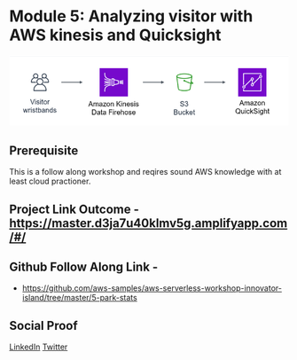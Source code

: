 # Module 5: Analyzing visitor with AWS kinesis and Quicksight

![placeholder image](images/banner.png)

## Prerequisite

This is a follow along workshop and reqires sound AWS knowledge with at least cloud practioner.

## Project Link Outcome  - https://master.d3ja7u40klmv5g.amplifyapp.com/#/

## Github Follow Along Link - 
- https://github.com/aws-samples/aws-serverless-workshop-innovator-island/tree/master/5-park-stats


## Social Proof

[LinkedIn](https://www.linkedin.com/posts/karanbalaji_karanbalaji100daysofcloud-activity-6695153956240322561-0H_H)
[Twitter]()


